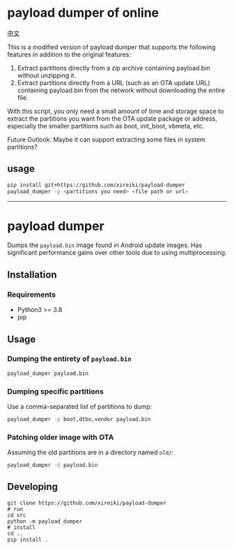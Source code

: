 # payload dumper of online

[中文](docs/README.zh-CN.md)

This is a modified version of payload dumper that supports the following features in addition to the original features:

1. Extract partitions directly from a zip archive containing payload.bin without unzipping it.   
2. Extract partitions directly from a URL (such as an OTA update URL) containing payload.bin from the network without downloading the entire file.  

With this script, you only need a small amount of time and storage space to extract the partitions you want from the OTA update package or address, especially the smaller partitions such as boot, init_boot, vbmeta, etc.

Future Outlook: Maybe it can support extracting some files in system partitions?

## usage

```bash
pip install git+https://github.com/xireiki/payload-dumper
payload_dumper -p <partitions you need> <file path or url>
```
---

# payload dumper

Dumps the `payload.bin` image found in Android update images. Has significant performance gains over other tools due to using multiprocessing.

## Installation

### Requirements

- Python3 >= 3.8
- pip

## Usage

### Dumping the entirety of `payload.bin`

```bash
payload_dumper payload.bin
```

### Dumping specific partitions

Use a comma-separated list of partitions to dump:
```bash
payload_dumper -p boot,dtbo,vendor payload.bin
```

### Patching older image with OTA

Assuming the old partitions are in a directory named `old/`:
```bash
payload_dumper -d payload.bin
```

## Developing

```shell
git clone https://github.com/xireiki/payload-dumper
# run
cd src
python -m payload_dumper
# install
cd ..
pip install .
```

